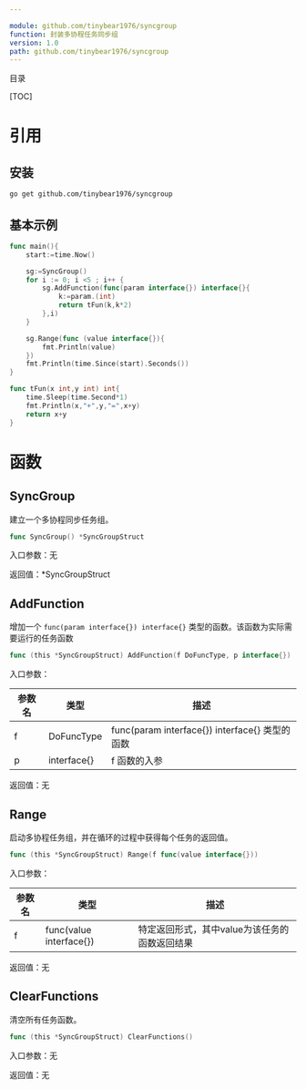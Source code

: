 ```yaml
---

module: github.com/tinybear1976/syncgroup
function: 封装多协程任务同步组
version: 1.0
path: github.com/tinybear1976/syncgroup
---
```


目录

[TOC]



# 引用

## 安装

```bash
go get github.com/tinybear1976/syncgroup
```



## 基本示例

```go
func main(){
	start:=time.Now()

	sg:=SyncGroup()
	for i := 0; i <5 ; i++ {
		sg.AddFunction(func(param interface{}) interface{}{
			k:=param.(int)
			return tFun(k,k*2)
		},i)
	}

	sg.Range(func (value interface{}){
		fmt.Println(value)
	})
	fmt.Println(time.Since(start).Seconds())
}

func tFun(x int,y int) int{
	time.Sleep(time.Second*1)
	fmt.Println(x,"+",y,"=",x+y)
	return x+y
}
```



# 函数

## SyncGroup

建立一个多协程同步任务组。

```go
func SyncGroup() *SyncGroupStruct
```

入口参数：无

返回值：*SyncGroupStruct



## AddFunction

增加一个 `func(param interface{}) interface{}` 类型的函数。该函数为实际需要运行的任务函数

```go
func (this *SyncGroupStruct) AddFunction(f DoFuncType, p interface{}) 
```

入口参数：

| 参数名 | 类型        | 描述                                           |
| ------ | ----------- | ---------------------------------------------- |
| f      | DoFuncType  | func(param interface{}) interface{} 类型的函数 |
| p      | interface{} | f 函数的入参                                   |



返回值：无



## Range

启动多协程任务组，并在循环的过程中获得每个任务的返回值。

```go
func (this *SyncGroupStruct) Range(f func(value interface{}))
```

入口参数：

| 参数名 | 类型                    | 描述                                          |
| ------ | ----------------------- | --------------------------------------------- |
| f      | func(value interface{}) | 特定返回形式，其中value为该任务的函数返回结果 |

返回值：无



## ClearFunctions

清空所有任务函数。

```go
func (this *SyncGroupStruct) ClearFunctions()
```

入口参数：无

返回值：无



